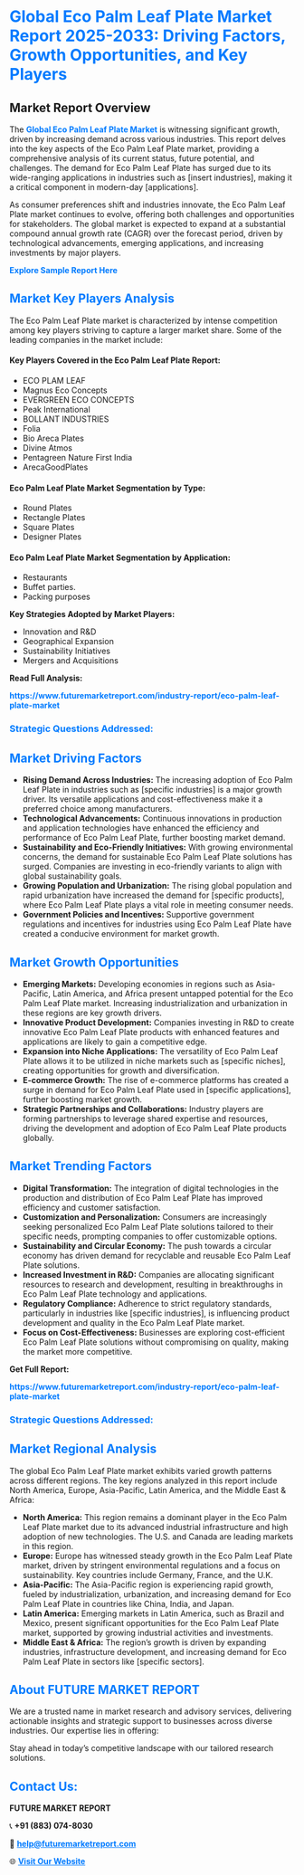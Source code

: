 <h1 style="color: #007BFF;">Global Eco Palm Leaf Plate Market Report 2025-2033: Driving Factors, Growth Opportunities, and Key Players</h1>

<section id="overview">
<h2>Market Report Overview</h2>
<p>The <a href="https://www.futuremarketreport.com/industry-report/eco-palm-leaf-plate-market" style="color: #007BFF; text-decoration: none;"><strong>Global Eco Palm Leaf Plate Market</strong></a> is witnessing significant growth, driven by increasing demand across various industries. This report delves into the key aspects of the Eco Palm Leaf Plate market, providing a comprehensive analysis of its current status, future potential, and challenges. The demand for Eco Palm Leaf Plate has surged due to its wide-ranging applications in industries such as [insert industries], making it a critical component in modern-day [applications].</p>
<p>As consumer preferences shift and industries innovate, the Eco Palm Leaf Plate market continues to evolve, offering both challenges and opportunities for stakeholders. The global market is expected to expand at a substantial compound annual growth rate (CAGR) over the forecast period, driven by technological advancements, emerging applications, and increasing investments by major players.</p>
</section>

<section id="overview">
<p><a href="https://www.futuremarketreport.com/request-sample/reportId=26400" style="color: #007BFF; text-decoration: none;"><strong>Explore Sample Report Here</strong></a></p>
</section>

<section id="key-players">
<h2 style="color: #007BFF;">Market Key Players Analysis</h2>
<p>The Eco Palm Leaf Plate market is characterized by intense competition among key players striving to capture a larger market share. Some of the leading companies in the market include:</p>
<h4>Key Players Covered in the Eco Palm Leaf Plate Report:</h4>
<ul><li>ECO PLAM LEAF</li><li>Magnus Eco Concepts</li><li>EVERGREEN ECO CONCEPTS</li><li>Peak International</li><li>BOLLANT INDUSTRIES</li><li>Folia</li><li>Bio Areca Plates</li><li>Divine Atmos</li><li>Pentagreen Nature First India</li><li>ArecaGoodPlates</li></ul>
<h4>Eco Palm Leaf Plate Market Segmentation by Type:</h4>
<ul><li>Round Plates</li><li>Rectangle Plates</li><li>Square Plates</li><li>Designer Plates</li></ul>

<h4>Eco Palm Leaf Plate Market Segmentation by Application:</h4>
<ul><li>Restaurants</li><li>Buffet parties.</li><li>Packing purposes</li></ul>
<p><strong>Key Strategies Adopted by Market Players:</strong></p>
<ul>
<li>Innovation and R&D</li>
<li>Geographical Expansion</li>
<li>Sustainability Initiatives</li>
<li>Mergers and Acquisitions</li>
</ul>
</section>

<section>
<p><strong>Read Full Analysis: </strong></p><a href="https://www.futuremarketreport.com/industry-report/eco-palm-leaf-plate-market" style="color: #007BFF; text-decoration: none;"><strong>https://www.futuremarketreport.com/industry-report/eco-palm-leaf-plate-market</strong></a>
<h3 style="color: #007BFF;">Strategic Questions Addressed:</h3>
</section>

<section id="driving-factors">
<h2 style="color: #007BFF;">Market Driving Factors</h2>
<ul>
<li><strong>Rising Demand Across Industries:</strong> The increasing adoption of Eco Palm Leaf Plate in industries such as [specific industries] is a major growth driver. Its versatile applications and cost-effectiveness make it a preferred choice among manufacturers.</li>
<li><strong>Technological Advancements:</strong> Continuous innovations in production and application technologies have enhanced the efficiency and performance of Eco Palm Leaf Plate, further boosting market demand.</li>
<li><strong>Sustainability and Eco-Friendly Initiatives:</strong> With growing environmental concerns, the demand for sustainable Eco Palm Leaf Plate solutions has surged. Companies are investing in eco-friendly variants to align with global sustainability goals.</li>
<li><strong>Growing Population and Urbanization:</strong> The rising global population and rapid urbanization have increased the demand for [specific products], where Eco Palm Leaf Plate plays a vital role in meeting consumer needs.</li>
<li><strong>Government Policies and Incentives:</strong> Supportive government regulations and incentives for industries using Eco Palm Leaf Plate have created a conducive environment for market growth.</li>
</ul>
</section>

<section id="growth-opportunities">
<h2 style="color: #007BFF;">Market Growth Opportunities</h2>
<ul>
<li><strong>Emerging Markets:</strong> Developing economies in regions such as Asia-Pacific, Latin America, and Africa present untapped potential for the Eco Palm Leaf Plate market. Increasing industrialization and urbanization in these regions are key growth drivers.</li>
<li><strong>Innovative Product Development:</strong> Companies investing in R&D to create innovative Eco Palm Leaf Plate products with enhanced features and applications are likely to gain a competitive edge.</li>
<li><strong>Expansion into Niche Applications:</strong> The versatility of Eco Palm Leaf Plate allows it to be utilized in niche markets such as [specific niches], creating opportunities for growth and diversification.</li>
<li><strong>E-commerce Growth:</strong> The rise of e-commerce platforms has created a surge in demand for Eco Palm Leaf Plate used in [specific applications], further boosting market growth.</li>
<li><strong>Strategic Partnerships and Collaborations:</strong> Industry players are forming partnerships to leverage shared expertise and resources, driving the development and adoption of Eco Palm Leaf Plate products globally.</li>
</ul>
</section>

<section id="trending-factors">
<h2 style="color: #007BFF;">Market Trending Factors</h2>
<ul>
<li><strong>Digital Transformation:</strong> The integration of digital technologies in the production and distribution of Eco Palm Leaf Plate has improved efficiency and customer satisfaction.</li>
<li><strong>Customization and Personalization:</strong> Consumers are increasingly seeking personalized Eco Palm Leaf Plate solutions tailored to their specific needs, prompting companies to offer customizable options.</li>
<li><strong>Sustainability and Circular Economy:</strong> The push towards a circular economy has driven demand for recyclable and reusable Eco Palm Leaf Plate solutions.</li>
<li><strong>Increased Investment in R&D:</strong> Companies are allocating significant resources to research and development, resulting in breakthroughs in Eco Palm Leaf Plate technology and applications.</li>
<li><strong>Regulatory Compliance:</strong> Adherence to strict regulatory standards, particularly in industries like [specific industries], is influencing product development and quality in the Eco Palm Leaf Plate market.</li>
<li><strong>Focus on Cost-Effectiveness:</strong> Businesses are exploring cost-efficient Eco Palm Leaf Plate solutions without compromising on quality, making the market more competitive.</li>
</ul>
</section>

<section>
<p><strong>Get Full Report: </strong></p><a href="https://www.futuremarketreport.com/industry-report/eco-palm-leaf-plate-market" style="color: #007BFF; text-decoration: none;"><strong>https://www.futuremarketreport.com/industry-report/eco-palm-leaf-plate-market</strong></a>
<h3 style="color: #007BFF;">Strategic Questions Addressed:</h3>
</section>


<section id="regional-analysis">
<h2 style="color: #007BFF;">Market Regional Analysis</h2>
<p>The global Eco Palm Leaf Plate market exhibits varied growth patterns across different regions. The key regions analyzed in this report include North America, Europe, Asia-Pacific, Latin America, and the Middle East & Africa:</p>
<ul>
<li><strong>North America:</strong> This region remains a dominant player in the Eco Palm Leaf Plate market due to its advanced industrial infrastructure and high adoption of new technologies. The U.S. and Canada are leading markets in this region.</li>
<li><strong>Europe:</strong> Europe has witnessed steady growth in the Eco Palm Leaf Plate market, driven by stringent environmental regulations and a focus on sustainability. Key countries include Germany, France, and the U.K.</li>
<li><strong>Asia-Pacific:</strong> The Asia-Pacific region is experiencing rapid growth, fueled by industrialization, urbanization, and increasing demand for Eco Palm Leaf Plate in countries like China, India, and Japan.</li>
<li><strong>Latin America:</strong> Emerging markets in Latin America, such as Brazil and Mexico, present significant opportunities for the Eco Palm Leaf Plate market, supported by growing industrial activities and investments.</li>
<li><strong>Middle East & Africa:</strong> The region’s growth is driven by expanding industries, infrastructure development, and increasing demand for Eco Palm Leaf Plate in sectors like [specific sectors].</li>
</ul>
</section>

<footer>
<h2 style="color: #007BFF;">About FUTURE MARKET REPORT</h2>
<p>We are a trusted name in market research and advisory services, delivering actionable insights and strategic support to businesses across diverse industries. Our expertise lies in offering:</p>

<p>Stay ahead in today’s competitive landscape with our tailored research solutions.</p>

<h2 style="color: #007BFF;">Contact Us:</h2>
<p><strong>FUTURE MARKET REPORT</strong></p>
<p>📞 <strong>+91 (883) 074-8030</strong></p>
<p>📧 <strong><a href="mailto:help@futuremarketreport.com" style="color: #007BFF;">help@futuremarketreport.com</a></strong></p>
<p>🌐 <strong><a href="https://www.futuremarketreport.com/" style="color: #007BFF;">Visit Our Website</a></strong></p>
</footer>